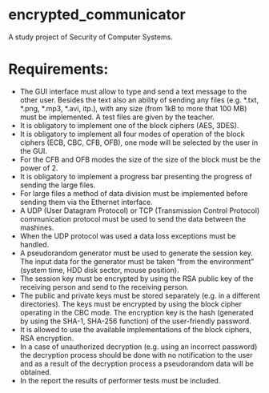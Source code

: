 # encrypted_communicator
A study project of Security of Computer Systems.

# Requirements:
* The GUI interface must allow to type and send a text message to the other user. Besides the text also an ability of sending any files (e.g. *.txt, *.png, *.mp3, *.avi, itp.), with any size (from 1kB to more that 100 MB) must be implemented. A test files are given by the teacher.
* It is obligatory to implement one of the block ciphers (AES, 3DES).
* It is obligatory to implement all four modes of operation of the block ciphers (ECB, CBC, CFB, OFB), one mode will be selected by the user in the GUI.
* For the CFB and OFB modes the size of the size of the block must be the power of 2.
* It is obligatory to implement a progress bar presenting the progress of sending the large files.
* For large files a method of data division must be implemented before sending them via the Ethernet interface.
* A UDP (User Datagram Protocol) or TCP (Transmission Control Protocol) communication protocol must be used to send the data between the mashines.
* When the UDP protocol was used a data loss exceptions must be handled.
* A pseudorandom generator must be used to generate the session key. The input data for the generator must be taken “from the environment” (system time, HDD disk sector, mouse position).
* The session key must be encrypted by using the RSA public key of the receiving person and send to the receiving person.
* The public and private keys must be stored separately (e.g. in a different directories). The keys must be encrypted by using the block cipher operating in the CBC mode. The encryption key is the hash (generated by using the SHA-1, SHA-256 function) of the user-friendly password.
* It is allowed to use the available implementations of the block ciphers, RSA encryption.
* In a case of unauthorized decryption (e.g. using an incorrect password) the decryption process should be done with no notification to the user and as a result of the decryption process a pseudorandom data will be obtained.
* In the report the results of performer tests must be included.